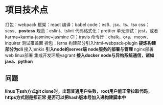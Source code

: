 # 项目技术点

打包：webpack
框架：react
编译：babel
code：es6、jsx、ts、tsx
css：scss、**postcss**
规范：eslint、tslint
代码格式化：prettier
单元测试：jest，或者karma+karma-jasmine+jasmine
CI：travis
命令行：chalk、ora、meow、inquirer
测试覆盖面
拆包：lerna
构建部分引入html-webpack-plugin
**提炼构建部分为cli**
接入jenkis
**引入node的server端**
**node服务的部署与管理**
nginx部署web
linux部署
集成开发环境vagrant
**接入docker**
**node与异构系统通信，诸如java、python**

## 问题

**linux下ssh方式git clone时，出现普通用户失败，root用户能正常拉取代码。https方式则是都正常**
**是否可以把hash版本号加入进构建脚本中**